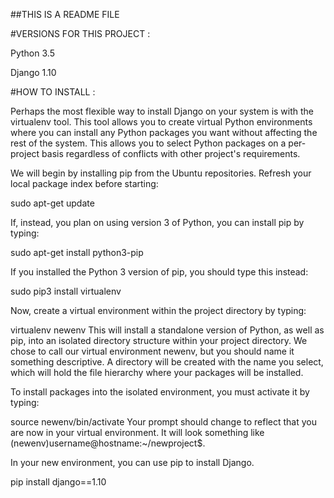##THIS IS A README FILE 

#VERSIONS FOR THIS PROJECT :

Python 3.5

Django 1.10

#HOW TO INSTALL :

Perhaps the most flexible way to install Django on your system is with the virtualenv tool. This tool allows you to create virtual Python environments where you can install any Python packages you want without affecting the rest of the system. This allows you to select Python packages on a per-project basis regardless of conflicts with other project's requirements.

We will begin by installing pip from the Ubuntu repositories. Refresh your local package index before starting:

sudo apt-get update

If, instead, you plan on using version 3 of Python, you can install pip by typing:

sudo apt-get install python3-pip

If you installed the Python 3 version of pip, you should type this instead:

sudo pip3 install virtualenv

Now, create a virtual environment within the project directory by typing:

virtualenv newenv
This will install a standalone version of Python, as well as pip, into an isolated directory structure within your project directory. We chose to call our virtual environment newenv, but you should name it something descriptive. A directory will be created with the name you select, which will hold the file hierarchy where your packages will be installed.

To install packages into the isolated environment, you must activate it by typing:

source newenv/bin/activate
Your prompt should change to reflect that you are now in your virtual environment. It will look something like (newenv)username@hostname:~/newproject$.

In your new environment, you can use pip to install Django.

pip install django==1.10


